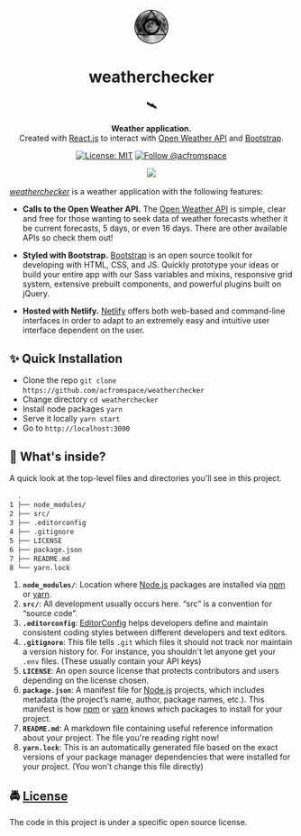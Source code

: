 <!-- HEADING -->

<p align="center">
  <img src="./src/img/avatar.png" width="60">
</p>
<h1 align="center">️weatherchecker</h1>

<!-- DESCRIPTION -->

<h3 align="center">
  <span role="img" aria-label="Satellite">🛰️</span>
</h3>
<p align="center">
  <strong>Weather application.</strong><br>
  Created with <a href="https://reactjs.org/" target="_blank">React.js</a> to interact with <a href="https://openweathermap.org/api" target="_blank">Open Weather API</a> and <a href="https://getbootstrap.com/" target="_blank">Bootstrap</a>.
</p>

<!-- INFORMATION (Shields:IO) -->

<p align="center">
    <a href="https://github.com/acfromspace/weatherchecker/blob/master/LICENSE">
        <img src="https://img.shields.io/github/license/mashape/apistatus.svg"
            alt="License: MIT"></a>
    <a href="https://twitter.com/intent/follow?screen_name=acfromspace">
        <img src="https://img.shields.io/twitter/follow/acfromspace.svg?style=social&logo=twitter"
            alt="Follow @acfromspace"></a>
</p>

<!-- FEATURES -->

<p align="center">
  <img src="https://user-images.githubusercontent.com/10361542/50403547-45ba5f00-0754-11e9-97da-fcca05bcfaf5.gif">
</p>

[*weatherchecker*](https://weatherchecker.netlify.com) is a weather application with the following features:

- **Calls to the Open Weather API.** The [Open Weather API](https://openweathermap.org/api) is simple, clear and free for those wanting to seek data of weather forecasts whether it be current forecasts, 5 days, or even 16 days. There are other available APIs so check them out!

- **Styled with Bootstrap.** [Bootstrap](https://getbootstrap.com/) is an open source toolkit for developing with HTML, CSS, and JS. Quickly prototype your ideas or build your entire app with our Sass variables and mixins, responsive grid system, extensive prebuilt components, and powerful plugins built on jQuery. 

- **Hosted with Netlify.** [Netlify](https://www.netlify.com/) offers both web-based and command-line interfaces in order to adapt to an extremely easy and intuitive user interface dependent on the user.

<!-- QUICK INSTALLATION -->

## <span role="img" aria-label="Sparkles">✨</span> Quick Installation

- Clone the repo `git clone https://github.com/acfromspace/weatherchecker`
- Change directory `cd weatherchecker`
- Install node packages `yarn`
- Serve it locally `yarn start`
- Go to `http://localhost:3000`

<!-- IN-DEPTH GUIDE -->

<!-- WHAT'S INSIDE? -->

## <span role="img" aria-label="Thinking Face">🤔</span> What's inside?

A quick look at the top-level files and directories you'll see in this project.

```
  .
1 ├── node_modules/
2 ├── src/
3 ├── .editorconfig
4 ├── .gitignore
5 ├── LICENSE
6 ├── package.json
7 ├── README.md
8 └── yarn.lock
```

1. **`node_modules/`**: Location where [Node.js](https://nodejs.org/en/) packages are installed via [npm](https://www.npmjs.com/) or [yarn](https://yarnpkg.com/en/). 
2. **`src/`**: All development usually occurs here. “src” is a convention for “source code”.
3. **`.editorconfig`**: [EditorConfig](https://editorconfig.org) helps developers define and maintain consistent coding styles between different developers and text editors.
4. **`.gitignore`**: This file tells `.git` which files it should not track nor maintain a version history for. For instance, you shouldn't let anyone get your `.env` files. (These usually contain your API keys)
5. **`LICENSE`**: An open source license that protects contributors and users depending on the license chosen.
6. **`package.json`**: A manifest file for [Node.js](https://nodejs.org/en/) projects, which includes metadata (the project’s name, author, package names, etc.). This manifest is how [npm](https://www.npmjs.com/) or [yarn](https://yarnpkg.com/en/) knows which packages to install for your project.
7. **`README.md`**: A markdown file containing useful reference information about your project. The file you're reading right now!
8. **`yarn.lock`**: This is an automatically generated file based on the exact versions of your package manager dependencies that were installed for your project. (You won’t change this file directly)

<!-- LICENSE -->

## <span role="img" aria-label="Oncoming Police Car">🚔</span> [License](LICENSE)

The code in this project is under a specific open source license.

